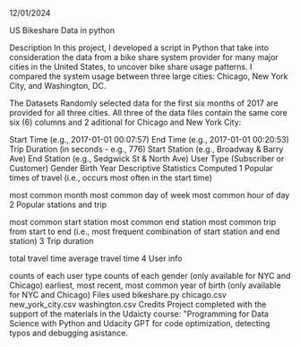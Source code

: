 12/01/2024

US Bikeshare Data in python

Description
In this project, I developed a script in Python that take into consideration the data from a bike share system provider for many major cities in the United States, to uncover bike share usage patterns. I compared the system usage between three large cities: Chicago, New York City, and Washington, DC.

The Datasets
Randomly selected data for the first six months of 2017 are provided for all three cities. All three of the data files contain the same core six (6) columns and 2 aditional for Chicago and New York City:

Start Time (e.g., 2017-01-01 00:07:57)
End Time (e.g., 2017-01-01 00:20:53)
Trip Duration (in seconds - e.g., 776)
Start Station (e.g., Broadway & Barry Ave)
End Station (e.g., Sedgwick St & North Ave)
User Type (Subscriber or Customer)
Gender
Birth Year
Descriptive Statistics Computed
1 Popular times of travel (i.e., occurs most often in the start time)

most common month
most common day of week
most common hour of day
2 Popular stations and trip

most common start station
most common end station
most common trip from start to end (i.e., most frequent combination of start station and end station)
3 Trip duration

total travel time
average travel time
4 User info

counts of each user type
counts of each gender (only available for NYC and Chicago)
earliest, most recent, most common year of birth (only available for NYC and Chicago)
Files used
bikeshare.py
chicago.csv
new_york_city.csv
washington.csv
Credits
Project completed with the support of the materials in the Udaicty course: "Programming for Data Science with Python and Udacity GPT for code optimization, detecting typos and debugging asistance.
